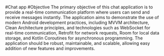 #Chat app 
#Objective
The primary objective of this chat application is to provide a real-time communication platform where users can send and receive messages instantly. The application aims to demonstrate the use of modern Android development practices, including MVVM architecture, Clean Architecture principles, and technologies such as WebSocket for real-time communication, Retrofit for network requests, Room for local data storage, and Kotlin Coroutines for asynchronous programming. The application should be robust, maintainable, and scalable, allowing easy addition of new features and improvements.
